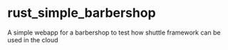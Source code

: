 # rust_simple_barbershop
A simple webapp for a barbershop to test how shuttle framework can be used in the cloud
